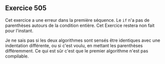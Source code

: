 ## Exercice 505

Cet exercice a une erreur dans la première séquence. Le `if` n'a pas de parenthèses autours de la condition entière. Cet Exercice restera non fait pour l'instant.

Je ne sais pas si les deux algorithmes sont sensés être identiques avec une indentation différente, ou si c'est voulu, en mettant les parenthèses différemment. Ce qui est sûr c'est que le premier algorithme n'est pas compilable.